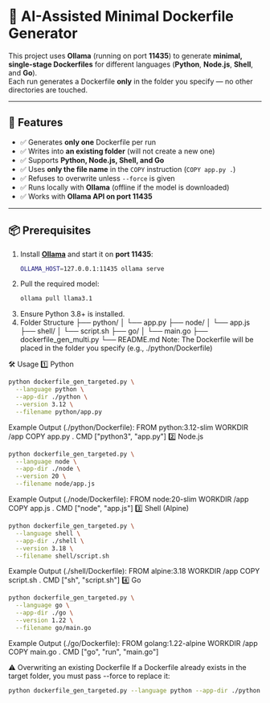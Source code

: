 # 🐳 AI-Assisted Minimal Dockerfile Generator

This project uses **Ollama** (running on port **11435**) to generate **minimal, single-stage Dockerfiles** for different languages (**Python**, **Node.js**, **Shell**, and **Go**).  
Each run generates a Dockerfile **only** in the folder you specify — no other directories are touched.

---

## 🚀 Features
- ✅ Generates **only one** Dockerfile per run
- ✅ Writes into **an existing folder** (will not create a new one)
- ✅ Supports **Python, Node.js, Shell, and Go**
- ✅ Uses **only the file name** in the `COPY` instruction (`COPY app.py .`)
- ✅ Refuses to overwrite unless `--force` is given
- ✅ Runs locally with **Ollama** (offline if the model is downloaded)
- ✅ Works with **Ollama API on port 11435**

---

## 📦 Prerequisites
1. Install **[Ollama](https://ollama.com/download)** and start it on **port 11435**:
   ```bash
   OLLAMA_HOST=127.0.0.1:11435 ollama serve
   ```
2. Pull the required model:
   ```bash
   ollama pull llama3.1
   ```
3. Ensure Python 3.8+ is installed.
4. Folder Structure
├── python/
│   └── app.py
├── node/
│   └── app.js
├── shell/
│   └── script.sh
├── go/
│   └── main.go
├── dockerfile_gen_multi.py
└── README.md
Note: The Dockerfile will be placed in the folder you specify (e.g., ./python/Dockerfile)

🛠 Usage
1️⃣ Python
```bash
python dockerfile_gen_targeted.py \
  --language python \
  --app-dir ./python \
  --version 3.12 \
  --filename python/app.py
```
Example Output (./python/Dockerfile):
FROM python:3.12-slim
WORKDIR /app
COPY app.py .
CMD ["python3", "app.py"]
2️⃣ Node.js
```bash
python dockerfile_gen_targeted.py \
  --language node \
  --app-dir ./node \
  --version 20 \
  --filename node/app.js
```
Example Output (./node/Dockerfile):
FROM node:20-slim
WORKDIR /app
COPY app.js .
CMD ["node", "app.js"]
3️⃣ Shell (Alpine)
```bash
python dockerfile_gen_targeted.py \
  --language shell \
  --app-dir ./shell \
  --version 3.18 \
  --filename shell/script.sh
```
Example Output (./shell/Dockerfile):
FROM alpine:3.18
WORKDIR /app
COPY script.sh .
CMD ["sh", "script.sh"]
4️⃣ Go
```bash
python dockerfile_gen_targeted.py \
  --language go \
  --app-dir ./go \
  --version 1.22 \
  --filename go/main.go
```
Example Output (./go/Dockerfile):
FROM golang:1.22-alpine
WORKDIR /app
COPY main.go .
CMD ["go", "run", "main.go"]

⚠ Overwriting an existing Dockerfile
If a Dockerfile already exists in the target folder, you must pass --force to replace it:
```bash
python dockerfile_gen_targeted.py --language python --app-dir ./python --force
```


